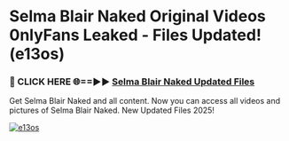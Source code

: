 # Selma Blair Naked Original Videos 0nlyFans Leaked - Files Updated! (e13os)

<h3>🔴 CLICK HERE 🌐==►► <a href="https://tinyurl.com/up5wt9bj" rel="nofollow">Selma Blair Naked Updated Files</a></h3>

Get Selma Blair Naked and all content. Now you can access all videos and pictures of Selma Blair Naked. New Updated Files 2025!

[![e13os](https://i.imgur.com/ABiUzMV.gif)](https://tinyurl.com/up5wt9bj)
